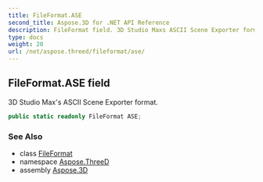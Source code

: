 ```yaml
---
title: FileFormat.ASE
second_title: Aspose.3D for .NET API Reference
description: FileFormat field. 3D Studio Maxs ASCII Scene Exporter format
type: docs
weight: 20
url: /net/aspose.threed/fileformat/ase/
---
```

## FileFormat.ASE field

3D Studio Max's ASCII Scene Exporter format.

```csharp
public static readonly FileFormat ASE;
```

### See Also

* class [FileFormat](../)
* namespace [Aspose.ThreeD](../../fileformat/)
* assembly [Aspose.3D](../../../)


